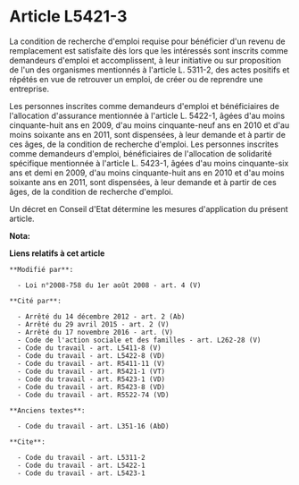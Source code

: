 # Article L5421-3

La condition de recherche d'emploi requise pour bénéficier d'un revenu de remplacement est satisfaite dès lors que les
intéressés sont inscrits comme demandeurs d'emploi et accomplissent, à leur initiative ou sur proposition de l'un des
organismes mentionnés à l'article L. 5311-2, des actes positifs et répétés en vue de retrouver un emploi, de créer ou de
reprendre une entreprise. 

Les personnes inscrites comme demandeurs d'emploi et bénéficiaires de l'allocation d'assurance mentionnée à l'article L.
5422-1, âgées d'au moins cinquante-huit ans en 2009, d'au moins cinquante-neuf ans en 2010 et d'au moins soixante ans en
2011, sont dispensées, à leur demande et à partir de ces âges, de la condition de recherche d'emploi. Les personnes inscrites
comme demandeurs d'emploi, bénéficiaires de l'allocation de solidarité spécifique mentionnée à l'article L. 5423-1, âgées
d'au moins cinquante-six ans et demi en 2009, d'au moins cinquante-huit ans en 2010 et d'au moins soixante ans en 2011, sont
dispensées, à leur demande et à partir de ces âges, de la condition de recherche d'emploi. 

Un décret en Conseil d'Etat détermine les mesures d'application du présent article.

**Nota:**



**Liens relatifs à cet article**

	**Modifié par**:

	  - Loi n°2008-758 du 1er août 2008 - art. 4 (V)

	**Cité par**:

	  - Arrêté du 14 décembre 2012 - art. 2 (Ab)
	  - Arrêté du 29 avril 2015 - art. 2 (V)
	  - Arrêté du 17 novembre 2016 - art. (V)
	  - Code de l'action sociale et des familles - art. L262-28 (V)
	  - Code du travail - art. L5411-8 (V)
	  - Code du travail - art. L5422-8 (VD)
	  - Code du travail - art. R5411-11 (V)
	  - Code du travail - art. R5421-1 (VT)
	  - Code du travail - art. R5423-1 (VD)
	  - Code du travail - art. R5423-8 (VD)
	  - Code du travail - art. R5522-74 (VD)

	**Anciens textes**:

	  - Code du travail - art. L351-16 (AbD)

	**Cite**:

	  - Code du travail - art. L5311-2
	  - Code du travail - art. L5422-1
	  - Code du travail - art. L5423-1
